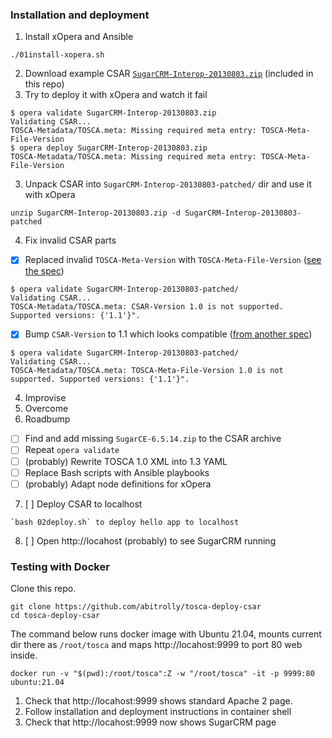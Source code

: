 ### Installation and deployment

1. Install xOpera and Ansible
```
./01install-xopera.sh
```

2. Download example CSAR [`SugarCRM-Interop-20130803.zip`](https://www.oasis-open.org/committees/document.php?document_id=50158) (included in this repo)
3. Try to deploy it with xOpera and watch it fail
```
$ opera validate SugarCRM-Interop-20130803.zip
Validating CSAR...
TOSCA-Metadata/TOSCA.meta: Missing required meta entry: TOSCA-Meta-File-Version
$ opera deploy SugarCRM-Interop-20130803.zip
TOSCA-Metadata/TOSCA.meta: Missing required meta entry: TOSCA-Meta-File-Version
```
3. Unpack CSAR into `SugarCRM-Interop-20130803-patched/` dir and use it with xOpera
```
unzip SugarCRM-Interop-20130803.zip -d SugarCRM-Interop-20130803-patched
```
4. Fix invalid CSAR parts
 * [x] Replaced invalid `TOSCA-Meta-Version` with `TOSCA-Meta-File-Version` ([see the spec](http://docs.oasis-open.org/tosca/TOSCA/v1.0/os/TOSCA-v1.0-os.html))
```
$ opera validate SugarCRM-Interop-20130803-patched/
Validating CSAR...
TOSCA-Metadata/TOSCA.meta: CSAR-Version 1.0 is not supported. Supported versions: {'1.1'}".
```
 * [x] Bump `CSAR-Version` to 1.1 which looks compatible ([from another spec](http://docs.oasis-open.org/tosca/TOSCA-Simple-Profile-YAML/v1.1/csprd01/TOSCA-Simple-Profile-YAML-v1.1-csprd01.html#_Toc464060446))
```
$ opera validate SugarCRM-Interop-20130803-patched/
Validating CSAR...
TOSCA-Metadata/TOSCA.meta: TOSCA-Meta-File-Version 1.0 is not supported. Supported versions: {'1.1'}".
```
4. Improvise
5. Overcome
6. Roadbump
 * [ ] Find and add missing `SugarCE-6.5.14.zip` to the CSAR archive
 * [ ] Repeat `opera validate`
 * [ ] (probably) Rewrite TOSCA 1.0 XML into 1.3 YAML
 * [ ] Replace Bash scripts with Ansible playbooks
 * [ ] (probably) Adapt node definitions for xOpera
7. [ ] Deploy CSAR to localhost
```
`bash 02deploy.sh` to deploy hello app to localhost
```
8. [ ] Open http://locahost (probably) to see SugarCRM running

### Testing with Docker

Clone this repo.
```
git clone https://github.com/abitrolly/tosca-deploy-csar
cd tosca-deploy-csar
```

The command below runs docker image with Ubuntu 21.04, mounts
current dir there as `/root/tosca` and maps
http://locahost:9999 to port 80 web inside.

```
docker run -v "$(pwd):/root/tosca":Z -w "/root/tosca" -it -p 9999:80 ubuntu:21.04
```

1. Check that http://locahost:9999 shows standard Apache 2 page.
2. Follow installation and deployment instructions in container shell
3. Check that http://locahost:9999 now shows SugarCRM page
